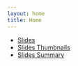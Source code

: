```yaml
---
layout: home
title: Home
---
```


* <a href="{{ site.github.url }}/slides/">Slides</a>
* <a href="{{ site.github.url }}/slides-thumbnails/">Slides Thumbnails</a>
* <a href="{{ site.github.url }}/slides-summary/">Slides Summary</a>
